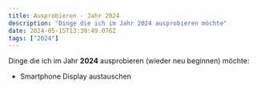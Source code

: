 ```yaml
---
title: Ausprobieren - Jahr 2024
description: "Dinge die ich im Jahr 2024 ausprobieren möchte"
date: 2024-05-15T13:39:49.076Z
tags: ["2024"]
---
```


Dinge die ich im Jahr **2024** ausprobieren (wieder neu beginnen) möchte:

- Smartphone Display austauschen
